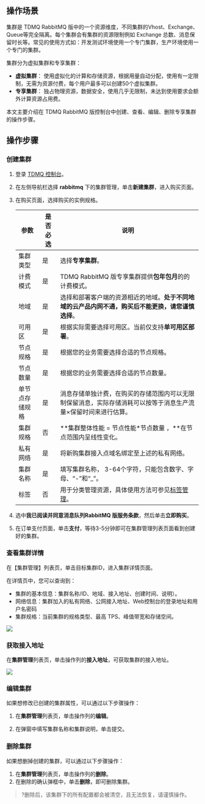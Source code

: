 ## 操作场景

集群是 TDMQ RabbitMQ 版中的一个资源维度，不同集群的Vhost、Exchange、Queue等完全隔离。每个集群会有集群的资源限制例如 Exchange 总数、消息保留时长等。常见的使用方式如：开发测试环境使用一个专门集群，生产环境使用一个专门的集群。

集群分为虚拟集群和专享集群：

- **虚拟集群**： 使用虚拟化的计算和存储资源，根据用量自动分配，使用有一定限制，无需为资源付费，每个用户最多可以创建50个虚拟集群。
- **专享集群**： 独占物理资源，数据安全，使用几乎无限制，未达到使用要求会额外计算资源占用费。

本文主要介绍在 TDMQ RabbitMQ 版控制台中创建、查看、编辑、删除专享集群的操作步骤。



## 操作步骤

### 创建集群

1. 登录 [TDMQ 控制台](https://console.cloud.tencent.com/tdmq)。

2. 在左侧导航栏选择 **rabbitmq** 下的集群管理，单击**新建集群**，进入购买页面。

3. 在购买页面，选择购买的实例规格。

   | 参数           | 是否必选 | 说明                                                         |
   | -------------- | -------- | ------------------------------------------------------------ |
   | 集群类型       | 是       | 选择**专享集群**。                                           |
   | 计费模式       | 是       | TDMQ RabbitMQ 版专享集群提供**包年包月**的的计费模式。       |
   | 地域           | 是       | 选择和部署客户端的资源相近的地域。**处于不同地域的云产品内网不通，购买后不能更换，请您谨慎选择**。 |
   | 可用区         | 是       | 根据实际需要选择可用区。当前仅支持**单可用区部署**。         |
   | 节点规格       | 是       | 根据您的业务需要选择合适的节点规格。                         |
   | 节点数量       | 是       | 根据您的业务需要选择合适的节点数量。                         |
   | 单节点存储规格 | 是       | 消息存储单独计费，在购买的存储范围内可以无限制保留消息，实际存储消耗可以按等于消息生产流量×保留时间来进行估算。 |
   | 集群规格       | 否       | **集群整体性能 = 节点性能\*节点数量 ，**在节点范围内呈线性变化。 |
   | 私有网络       | 是       | 将新购集群接入点域名绑定至上述的私有网络。                   |
   | 集群名称       | 是       | 填写集群名称， 3-64个字符，只能包含数字、字母、“-”和“_”。    |
   | 标签           | 否       | 用于分类管理资源，具体使用方法可参见[标签管理](https://cloud.tencent.com/document/product/597/33355)。 |

4. 选中**我已阅读并同意消息队列RabbitMQ 版服务条款**，然后单击**立即购买**。

5. 在订单支付页面，单击**支付**，等待3-5分钟即可在集群管理列表页面看到创建好的集群。




### 查看集群详情

在【集群管理】列表页，单击目标集群ID，进入集群详情页面。

在详情页中，您可以查询到：

- 集群的基本信息：集群名称/ID、地域、接入地址、创建时间、说明）。
- 网络信息：集群加入的私有网络、公网接入地址、Web控制台的登录地址和用户名密码
- 集群规格：当前集群的规格类型、最高 TPS、峰值带宽和存储空间。

![](https://qcloudimg.tencent-cloud.cn/raw/93b5464cd0747be1d11ab75fdd6bb3ad.png)



### 获取接入地址

在**集群管理**列表页，单击操作列的**接入地址**，可获取集群的接入地址。

![](https://qcloudimg.tencent-cloud.cn/raw/28ce6bbf693e87b39320e8a027584b57.png)

### 编辑集群

如果想修改已创建的集群属性，可以通过以下步骤操作：

1. 在**集群管理**列表页，单击操作列的**编辑**。

2. 在弹窗中填写集群名称和集群说明，单击提交。

### 删除集群

如果想删掉创建的集群，可以通过以下步骤操作：

1. 在**集群管理**列表页，单击操作列的**删除**。
2. 在删除的确认弹框中，单击**删除**，即可删除集群。

> ?删除后，该集群下的所有配置都会被清空，且无法恢复，请谨慎操作。
